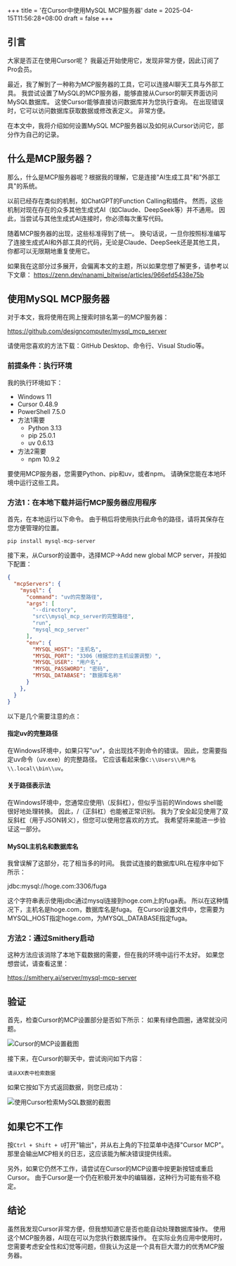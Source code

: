 +++
title = '在Cursor中使用MySQL MCP服务器'
date = 2025-04-15T11:56:28+08:00
draft = false
+++

## 引言

大家是否正在使用Cursor呢？
我最近开始使用它，发现非常方便，因此订阅了Pro会员。

最近，我了解到了一种称为MCP服务器的工具，它可以连接AI聊天工具与外部工具。
我尝试设置了MySQL的MCP服务器，能够直接从Cursor的聊天界面访问MySQL数据库。
这使Cursor能够直接访问数据库并为您执行查询。
在出现错误时，它可以访问数据库获取数据或修改表定义。
非常方便。

在本文中，我将介绍如何设置MySQL MCP服务器以及如何从Cursor访问它，部分作为自己的记录。

## 什么是MCP服务器？

那么，什么是MCP服务器呢？根据我的理解，它是连接"AI生成工具"和"外部工具"的系统。

以前已经存在类似的机制，如ChatGPT的Function Calling和插件。
然而，这些机制对现在存在的众多其他生成式AI（如Claude、DeepSeek等）并不通用。
因此，当尝试与其他生成式AI连接时，你必须每次重写代码。

随着MCP服务器的出现，这些标准得到了统一。
换句话说，一旦你按照标准编写了连接生成式AI和外部工具的代码，无论是Claude、DeepSeek还是其他工具，你都可以无限期地重复使用它。

如果我在这部分过多展开，会偏离本文的主题，所以如果您想了解更多，请参考以下文章：
<https://zenn.dev/nanami_bitwise/articles/966efd5438e75b>

## 使用MySQL MCP服务器

对于本文，我将使用在网上搜索时排名第一的MCP服务器：

<https://github.com/designcomputer/mysql_mcp_server>

请使用您喜欢的方法下载：GitHub Desktop、命令行、Visual Studio等。

### 前提条件：执行环境

我的执行环境如下：

- Windows 11
- Cursor 0.48.9
- PowerShell 7.5.0
- 方法1需要
  - Python 3.13
  - pip 25.0.1
  - uv 0.6.13
- 方法2需要
  - npm 10.9.2

要使用MCP服务器，您需要Python、pip和uv，或者npm。
请确保您能在本地环境中运行这些工具。

### 方法1：在本地下载并运行MCP服务器应用程序

首先，在本地运行以下命令。
由于稍后将使用执行此命令的路径，请将其保存在您方便管理的位置。

```pws
pip install mysql-mcp-server
```

接下来，从Cursor的设置中，选择MCP→Add new global MCP server，并按如下配置：

```json
{
  "mcpServers": {
    "mysql": {
      "command": "uv的完整路径",
      "args": [
        "--directory",
        "src\\mysql_mcp_server的完整路径",
        "run",
        "mysql_mcp_server"
      ],
      "env": {
        "MYSQL_HOST": "主机名",
        "MYSQL_PORT": "3306（根据您的主机设置调整）",
        "MYSQL_USER": "用户名",
        "MYSQL_PASSWORD": "密码",
        "MYSQL_DATABASE": "数据库名称"
      }
    },
  }
}
```

以下是几个需要注意的点：

#### 指定uv的完整路径

在Windows环境中，如果只写"uv"，会出现找不到命令的错误。
因此，您需要指定uv命令（uv.exe）的完整路径。
它应该看起来像`C:\\Users\\用户名\\.local\\bin\\uv`。

#### 关于路径表示法

在Windows环境中，您通常应使用\（反斜杠），但似乎当前的Windows shell能很好地处理转换。
因此，/（正斜杠）也能被正常识别。
我为了安全起见使用了双反斜杠（用于JSON转义），但您可以使用您喜欢的方式。
我希望将来能进一步验证这一部分。

#### MySQL主机名和数据库名

我曾误解了这部分，花了相当多的时间。
我尝试连接的数据库URL在程序中如下所示：

jdbc:mysql://hoge.com:3306/fuga

这个字符串表示使用jdbc通过mysql连接到hoge.com上的fuga表。
所以在这种情况下，主机名是hoge.com，数据库名是fuga。
在Cursor设置文件中，您需要为MYSQL_HOST指定hoge.com，为MYSQL_DATABASE指定fuga。

### 方法2：通过Smithery启动

这种方法应该消除了本地下载数据的需要，但在我的环境中运行不太好。
如果您想尝试，请查看这里：

<https://smithery.ai/server/mysql-mcp-server>

## 验证

首先，检查Cursor的MCP设置部分是否如下所示：
如果有绿色圆圈，通常就没问题。

![Cursor的MCP设置截图](/images/mysql-mcp-server-with-cursor/mysql-mcp-setting.png)

接下来，在Cursor的聊天中，尝试询问如下内容：

`请从XX表中检索数据`

如果它按如下方式返回数据，则您已成功：

![使用Cursor检索MySQL数据的截图](/images/mysql-mcp-server-with-cursor/mysql-mcp-screen-shot.png)

## 如果它不工作

按`Ctrl + Shift + U`打开"输出"，并从右上角的下拉菜单中选择"Cursor MCP"。
那里会输出MCP相关的日志，这应该能为解决错误提供线索。

另外，如果它仍然不工作，请尝试在Cursor的MCP设置中按更新按钮或重启Cursor。
由于Cursor是一个仍在积极开发中的编辑器，这种行为可能有些不稳定。

## 结论

虽然我发现Cursor非常方便，但我想知道它是否也能自动处理数据库操作。
使用这个MCP服务器，AI现在可以为您执行数据库操作。
在实际业务应用中使用时，您需要考虑安全性和幻觉等问题，但我认为这是一个具有巨大潜力的优秀MCP服务器。

